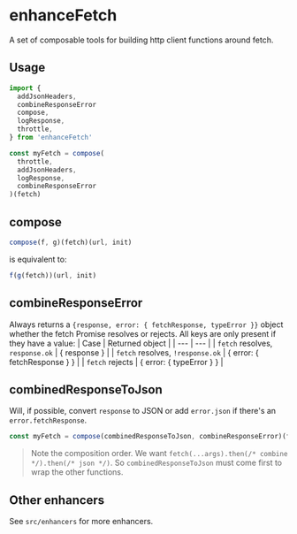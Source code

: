 # enhanceFetch

A set of composable tools for building http client functions around fetch.

## Usage
```javascript
import {
  addJsonHeaders,
  combineResponseError
  compose,
  logResponse,
  throttle,
} from 'enhanceFetch'

const myFetch = compose(
  throttle,
  addJsonHeaders,
  logResponse,
  combineResponseError
)(fetch)
```

## compose
```javascript
compose(f, g)(fetch)(url, init)
```
is equivalent to:
```javascript
f(g(fetch))(url, init)
```

## combineResponseError
Always returns a `{response, error: { fetchResponse, typeError }}` object
whether the fetch Promise resolves or rejects. All keys are only present if
they have a value: | Case | Returned object |
| --- | --- |
| `fetch` resolves, `response.ok` | { response } |
| `fetch` resolves, `!response.ok` | { error: { fetchResponse } } |
| `fetch` rejects | { error: { typeError } } |

## combinedResponseToJson
Will, if possible, convert `response` to JSON or add `error.json` if there's an
`error.fetchResponse`.
```javascript
const myFetch = compose(combinedResponseToJson, combineResponseError)(fetch)
```
> Note the composition order.
> We want `fetch(...args).then(/* combine */).then(/* json */)`. So
> `combinedResponseToJson` must come first to wrap the other functions.

## Other enhancers
See `src/enhancers` for more enhancers.
